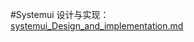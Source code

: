 #Systemui 设计与实现：<br />[systemui_Design_and_implementation.md](https://github.com/openthos/systemui-analysis/blob/master/dongpeng/systemui_Design_and_implementation.md)
